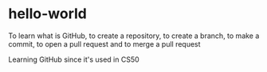 # hello-world

To learn what is GitHub, to create a repository, to create a branch, to make a commit, to open a pull request and to merge a pull request

Learning GitHub since it's used in CS50
